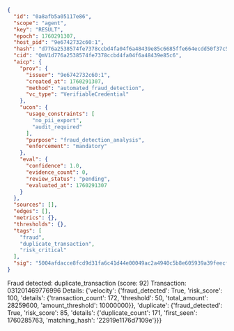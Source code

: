 ```json
{
  "id": "0a8afb5a05117e86",
  "scope": "agent",
  "key": "RESULT",
  "epoch": 1760291307,
  "host_pid": "9e6742732c60:1",
  "hash": "d776a2538574fe7378ccbd4fa04f6a48439e85c6685ffe664ecdd50f37c53f61",
  "cid": "QmV1d776a2538574fe7378ccbd4fa04f6a48439e85c6",
  "aicp": {
    "prov": {
      "issuer": "9e6742732c60:1",
      "created_at": 1760291307,
      "method": "automated_fraud_detection",
      "vc_type": "VerifiableCredential"
    },
    "ucon": {
      "usage_constraints": [
        "no_pii_export",
        "audit_required"
      ],
      "purpose": "fraud_detection_analysis",
      "enforcement": "mandatory"
    },
    "eval": {
      "confidence": 1.0,
      "evidence_count": 0,
      "review_status": "pending",
      "evaluated_at": 1760291307
    }
  },
  "sources": [],
  "edges": [],
  "metrics": {},
  "thresholds": {},
  "tags": [
    "fraud",
    "duplicate_transaction",
    "risk_critical"
  ],
  "sig": "5004afdacce8fcd9d31fa6c41d44e00049ac2a4940c5b8e605939a39feecf2c5"
}
```

Fraud detected: duplicate_transaction (score: 92)
Transaction: 031201469776996
Details: {'velocity': {'fraud_detected': True, 'risk_score': 100, 'details': {'transaction_count': 172, 'threshold': 50, 'total_amount': 28259600, 'amount_threshold': 10000000}}, 'duplicate': {'fraud_detected': True, 'risk_score': 85, 'details': {'duplicate_count': 171, 'first_seen': 1760285763, 'matching_hash': '22919e1176d7109e'}}}